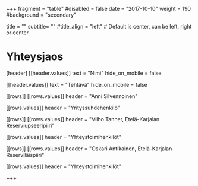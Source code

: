 +++
fragment = "table"
#disabled = false
date = "2017-10-10"
weight = 190
#background = "secondary"

title = ""
subtitle= ""
#title_align = "left" # Default is center, can be left, right or center

# Yhteysjaos

[header]
[[header.values]]
text = "Nimi"
hide_on_mobile = false

[[header.values]]
text = "Tehtävä"
hide_on_mobile = false

[[rows]]
[[rows.values]]
header = "Anni Silvennoinen"

[[rows.values]]
header = "Yrityssuhdehenkilö"

[[rows]]
[[rows.values]]
header = "Vilho Tanner, Etelä-Karjalan Reserviupseeripiiri"

[[rows.values]]
header = "Yhteystoimihenkilöt"

[[rows]]
[[rows.values]]
header = "Oskari Antikainen, Etelä-Karjalan Reserviläispiiri"

[[rows.values]]
header = "Yhteystoimihenkilöt"

+++
